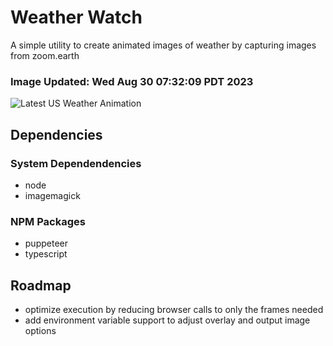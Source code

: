 # Weather Watch

A simple utility to create animated images of weather by capturing images from zoom.earth

### Image Updated: Wed Aug 30 07:32:09 PDT 2023

![Latest US Weather Animation](animations/2023-08-30.webp)

## Dependencies
### System Dependendencies
* node
* imagemagick
### NPM Packages
* puppeteer
* typescript

## Roadmap
* optimize execution by reducing browser calls to only the frames needed
* add environment variable support to adjust overlay and output image options
